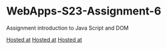 
# WebApps-S23-Assignment-6
Assignment introduction to Java Script and DOM

[Hosted at](https://44-563-web-apps-s23.github.io/44563-webapps-s23-assignment6-sailajalakkakula/painter.html)
[Hosted at](https://44-563-web-apps-s23.github.io/44563-webapps-s23-assignment6-sailajalakkakula/conversions.html)
[Hosted at](https://44-563-web-apps-s23.github.io/44563-webapps-s23-assignment6-sailajalakkakula/candy.html)
